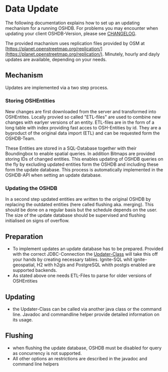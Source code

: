 Data Update
===========
The following documentation explains how to set up an updating mechanism for a running OSHDB. For problems you may encounter when updating your client OSHDB-Version, please see [CHANGELOG](../../CHANGELOG.md).

The provided machanism uses replication files provided by OSM at [https://planet.openstreetmap.org/replication/](https://planet.openstreetmap.org/replication/). Minutely, hourly and dayly updates are available, depending on your needs.

## Mechanism
Updates are implemented via a two step process.

### Storing OSHEntities
New changes are first downloaded from the server and transformed into OSHEntites. Locally provied so called "ETL-files" are used to combine new changes with earlyer versions of an entity. ETL-files are in the form of a long table with index providing fast acces to OSH-Entities by id. They are a byproduct of the original data import (ETL) and can be requested form the OSHDB-Team.

These Entities are stored in a SQL-Database together with their Boundingbox to enable spatial queries. In addition Bitmaps are provided storing IDs of changed entities. This enables updating of OSHDB queries on the fly by excluding updated entities form the OSHDB and including these form the update database. This process is automatically implemented in the OSHDB-API when setting an update database.

### Updating the OSHDB

In a second step updated entities are written to the original OSHDB by replacing the outdated entities (here called flushing aka. merging). This should be done on a regular basis but the schedule depends on the user. The size of the update database should be supervised and flushing initialised on signs of overflow.

## Preparation
- To implement updates an update database has to be prepared. Provided with the correct JDBC-Connection the [Updater-Class](provideFinalLink) will take this off your hands by creating necessary tables. Ignite-SQL whit ignite-geospatial, H2 with h2gis and PostgreSQL whith postgis enabled are supported backends.
- As stated above one needs ETL-Files to parse for older versions of OSHEntities

## Updating
- the Updater-Class can be called via another java class or the command line. Javadoc and commandline helper provide detailed information on its usage.

## Flushing
- when flushing the update database, OSHDB must be disabled for query as concurrency is not supported.
- All other options an restrictions are described in the javadoc and command line helpers
